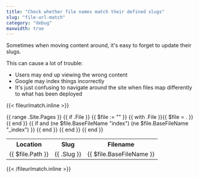 ```yaml
---
title: "Check whether file names match their defined slugs"
slug: "file-url-match"
category: "debug"
maxwidth: true
---
```


Sometimes when moving content around, it's easy to forget to update their slugs.

This can cause a lot of trouble:

* Users may end up viewing the wrong content
* Google may index things incorrectly
* It's just confusing to navigate around the site when files map differently to what has been deployed

{{< fileurlmatch.inline >}}
<table>
  <tr>
    <th>Location</th>
    <th>Slug</th>
    <th>Filename</th>
  </tr>
  {{ range .Site.Pages }}
    {{ if .File }}
      {{ $file := "" }}
      {{ with .File }}{{ $file = . }}{{ end }}
      {{ if and (ne $file.BaseFileName "index") (ne $file.BaseFileName "_index") }}
        <tr class="{{ if (eq $file.BaseFileName .Slug) }}bg-green-200{{ else }}bg-red-200{{ end }}">
          <td>{{ $file.Path }}</td>
          <td>{{ .Slug }}</td>
          <td>{{ $file.BaseFileName }}</td>
        </tr>
      {{ end }}
    {{ end }}
  {{ end }}
</table>
{{< /fileurlmatch.inline >}}